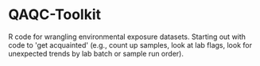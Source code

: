 # QAQC-Toolkit

R code for wrangling environmental exposure datasets. Starting out with code to 'get acquainted' (e.g., count up samples, look at lab flags, look for unexpected trends by lab batch or sample run order).
